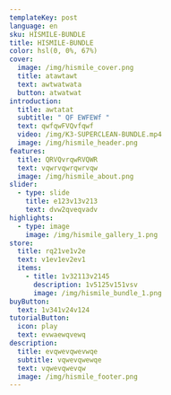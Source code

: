 ```yaml
---
templateKey: post
language: en
sku: HISMILE-BUNDLE
title: HISMILE-BUNDLE
color: hsl(0, 0%, 67%)
cover:
  image: /img/hismile_cover.png
  title: atawtawt
  text: awtwatwata
  button: atwatwat
introduction:
  title: awtatat
  subtitle: " QF EWFEWf "
  text: qwfqwFVQvfqwf
  video: /img/K3-SUPERCLEAN-BUNDLE.mp4
  image: /img/hismile_header.png
features:
  title: QRVQvrqwRVQWR
  text: vqwrvqwrqwrvqw
  image: /img/hismile_about.png
slider:
  - type: slide
    title: e123v13v213
    text: dvw2qveqvadv
highlights:
  - type: image
    image: /img/hismile_gallery_1.png
store:
  title: rq21ve1v2e
  text: v1ev1ev2ev1
  items:
    - title: 1v32113v2145
      description: 1v5125v151vsv
      image: /img/hismile_bundle_1.png
buyButton:
  text: 1v341v24v124
tutorialButton:
  icon: play
  text: evwaewqvewq
description:
  title: evqwevqwevwqe
  subtitle: vqwevqwewqe
  text: vqwevqwevqw
  image: /img/hismile_footer.png
---
```

